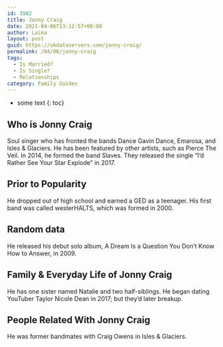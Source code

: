 ```yaml
---
id: 3982
title: Jonny Craig
date: 2021-04-06T13:12:57+00:00
author: Laima
layout: post
guid: https://ukdataservers.com/jonny-craig/
permalink: /04/06/jonny-craig
tags:
  - Is Married?
  - Is Single?
  - Relationships
category: Family Guides
---
```


* some text
{: toc}


## Who is Jonny Craig
                  
                  
                  
Soul singer who has fronted the bands Dance Gavin Dance, Emarosa, and Isles & Glaciers. He has been featured by other artists, such as Pierce The Veil. In 2014, he formed the band Slaves. They released the single &#8220;I&#8217;d Rather See Your Star Explode&#8221; in 2017. 
                  
              
            
              
            
                
                
                
## Prior to Popularity
                  
                  
                  
He dropped out of high school and earned a GED as a teenager. His first band was called westerHALTS, which was formed in 2000.
                  
              
            
              
            
                
                
                
## Random data
                  
                  
                  
He released his debut solo album, A Dream Is a Question You Don&#8217;t Know How to Answer, in 2009.
                  
              
            
              
            
                
                
                
## Family & Everyday Life of Jonny Craig
                  
                  
                  
He has one sister named Natalie and two half-siblings. He began dating YouTuber Taylor Nicole Dean in 2017; but they&#8217;d later breakup.
                  
              
            
              
            
                
                
                
## People Related With Jonny Craig
                  
                  
                  
He was former bandmates with Craig Owens in Isles & Glaciers.
                  
              
            
              
            
                
              
            
              
              
            
            
              
            
          
          
          